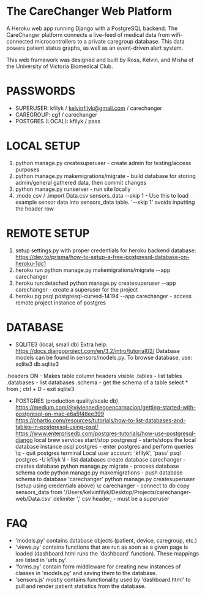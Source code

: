 # The CareChanger Web Platform

A Heroku web app running Django with a PostgreSQL backend. The CareChanger platform connects a live-feed of medical data from wifi-connected microcontrollers to a private caregroup database. This data powers patient status graphs, as well as an event-driven alert system.

This web framework was designed and built by Ross, Kelvin, and Misha of the University of Victoria Biomedical Club.

# PASSWORDS

- SUPERUSER: kfilyk / kelvinfilyk@gmail.com / carechanger
- CAREGROUP: cg1 / carechanger
- POSTGRES (LOCAL): kfilyk / pass

# LOCAL SETUP

1. python manage.py createsuperuser - create admin for testing/access purposes
2. python manage.py makemigrations/migrate - build database for storing admin/general gathered data, then commit changes
3. python manage.py runserver - run site locally
4. .mode csv / .import Data.csv sensors_data --skip 1 - Use this to load example sensor data into sensors_data table. '--skip 1' avoids inputting the header row

# REMOTE SETUP
1. setup settings.py with proper credentials for heroku backend database: https://dev.to/prisma/how-to-setup-a-free-postgresql-database-on-heroku-1dc1
2. heroku run python manage.py makemigrations/migrate --app carechanger
3. heroku run:detached python manage.py createsuperuser --app carechanger - create a superuser for the project
4. heroku pg:psql postgresql-curved-14194 --app carechanger - access remote project instance of postgres 


# DATABASE

- SQLITE3 (local, small db)
Extra help: https://docs.djangoproject.com/en/3.2/intro/tutorial02/
Database models can be found in sensors/models.py. To browse database, use:
sqlite3 db.sqlite3

.headers ON - Makes table column headers visible
.tables - list tables
.databases - list databases
.schema <tablename> - get the schema of a table
select * from <tablename>;
ctrl + D -  exit sqlite3


- POSTGRES (production quality/scale db)
https://medium.com/@viviennediegoencarnacion/getting-started-with-postgresql-on-mac-e6a5f48ee399
https://chartio.com/resources/tutorials/how-to-list-databases-and-tables-in-postgresql-using-psql/
https://www.enterprisedb.com/postgres-tutorials/how-use-postgresql-django
local brew services start/stop postgresql - starts/stops the local database instance
psql postgres - enter postgres and perform queries
\q - quit postgres terminal
Local user account: 'kfilyk', 'pass'
psql postgres -U kfilyk
\l - list databases
create database carechanger - creates database
python manage.py migrate - process database schema code
python manage.py makemigrations - push database schema to database 'carechanger'
python manage.py createsuperuser (setup using credentials above)
\c carechanger - connect to db
copy sensors_data from '/Users/kelvinfilyk/Desktop/Projects/carechanger-web/Data.csv' delimiter ',' csv header; - must be a superuser

# FAQ

- 'models.py' contains database objects (patient, device, caregroup, etc.)
- 'views.py' contains functions that are run as soon as a given page is loaded (dashboard.html runs the 'dashboard' function). These mappings are listed in 'urls.py'.
- 'forms.py' contain form middleware for creating new instances of classes in 'models.py' and saving them to the database.
- 'sensors.js' mostly contains functionality used by 'dashboard.html' to pull and render patient statistics from the database.